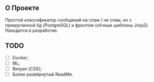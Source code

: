## О Проекте
Простой классификатор сообщений на спам / не спам, но с прикрученной бд (PostgreSQL) и фронтом (обчные шаблоны Jinja2). Находится в разработке.

## TODO
- [ ] Docker;
- [ ] ML;
- [ ] Визуал (CSS);
- [ ] Более развёрнутый ReadMe.
